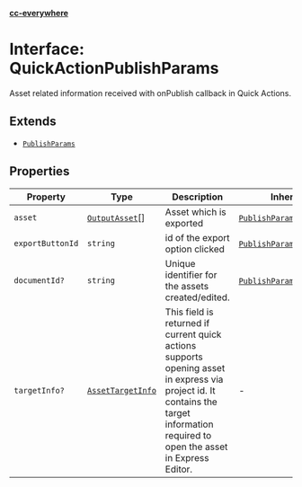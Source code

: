 [**cc-everywhere**](../../../../../index.md)

<HorizontalLine />

# Interface: QuickActionPublishParams

Asset related information received with onPublish callback in Quick Actions.

## Extends

- [`PublishParams`](publish-params.md)

## Properties

| Property | Type | Description | Inherited from |
| ------ | ------ | ------ | ------ |
| `asset` | [`OutputAsset`](../../asset-types/interfaces/output-asset.md)[] | Asset which is exported | [`PublishParams`](publish-params.md).[`asset`](publish-params.md#asset) |
| `exportButtonId` | `string` | id of the export option clicked | [`PublishParams`](publish-params.md).[`exportButtonId`](publish-params.md#exportbuttonid) |
| `documentId?` | `string` | Unique identifier for the assets created/edited. | [`PublishParams`](publish-params.md).[`documentId`](publish-params.md#documentid) |
| `targetInfo?` | [`AssetTargetInfo`](asset-target-info.md) | This field is returned if current quick actions supports opening asset in express via project id. It contains the target information required to open the asset in Express Editor. | - |
